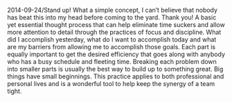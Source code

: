 2014-09-24/Stand up!  What a simple concept, I can’t believe that nobody has beat this into my head before coming to the yard.  Thank you!  A basic yet essential thought process that can help eliminate time suckers and allow more attention to detail through the practices of focus and discipline.  What did I accomplish yesterday, what do I want to accomplish today and what are my barriers from allowing me to accomplish those goals.  Each part is equally important to get the desired efficiency that goes along with anybody who has a busy schedule and fleeting time.  Breaking each problem down into smaller parts is usually the best way to build up to something great.  Big things have small beginnings.  This practice applies to both professional and personal lives and is a wonderful tool to help keep the synergy of a team tight.